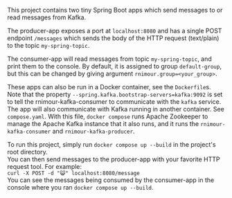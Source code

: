 This project contains two tiny Spring Boot apps which send messages to or read messages from Kafka.

The producer-app exposes a port at `localhost:8080` and has a single POST endpoint `/messages`
which sends the body of the HTTP request (text/plain) to the topic `my-spring-topic`.

The consumer-app will read messages from topic `my-spring-topic`, and print them to the console. 
By default, it is assigned to group `default-group`, but this can be changed by giving argument `rnimour.group=<your_group>`.

These apps can also be run in a Docker container, see the `Dockerfile`s.\
Note that the property `--spring.kafka.bootstrap-servers=kafka:9092` is set 
to tell the rnimour-kafka-consumer to communicate with the `kafka` service.
The app will also communicate with Kafka running in another container. See `compose.yaml`.
With this file, `docker compose` runs Apache Zookeeper to manage the Apache Kafka instance that it also runs,
and it runs the `rnimour-kafka-consumer` and `rnimour-kafka-producer`.

To run this project, simply run `docker compose up --build` in the project's root directory.\
You can then send messages to the producer-app with your favorite HTTP request tool. For example:\
`curl -X POST -d "😺" localhost:8080/message`\
You can see the messages being consumed by the consumer-app in the console where you ran `docker compose up --build`.

